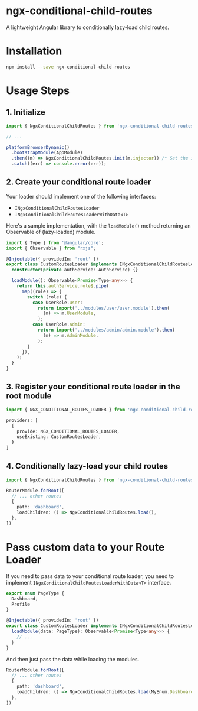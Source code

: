 # ngx-conditional-child-routes

A lightweight Angular library to conditionally lazy-load child routes.

# Installation
```bash
npm install --save ngx-conditional-child-routes
```

# Usage Steps

## 1. Initialize
```typescript
import { NgxConditionalChildRoutes } from 'ngx-conditional-child-routes';

// ...

platformBrowserDynamic()
  .bootstrapModule(AppModule)
  .then((m) => NgxConditionalChildRoutes.init(m.injector)) /* Set the injector */
  .catch((err) => console.error(err));
```

## 2. Create your conditional route loader
Your loader should implement one of the following interfaces:
- `INgxConditionalChildRoutesLoader`
- `INgxConditionalChildRoutesLoaderWithData<T>`

Here's a sample implementation, with the `loadModule()` method returning an Observable of (lazy-loaded) module.
```typescript
import { Type } from '@angular/core';
import { Observable } from "rxjs";

@Injectable({ providedIn: 'root' })
export class CustomRoutesLoader implements INgxConditionalChildRoutesLoader {
  constructor(private authService: AuthService) {}

  loadModule(): Observable<Promise<Type<any>>> {
    return this.authService.role$.pipe(
      map((role) => {
        switch (role) {
          case UserRole.user:
            return import('../modules/user/user.module').then(
              (m) => m.UserModule,
            );
          case UserRole.admin:
            return import('../modules/admin/admin.module').then(
              (m) => m.AdminModule,
            );
        }
      }),
    );
  }
}
```

## 3. Register your conditional route loader in the root module
```typescript
import { NGX_CONDITIONAL_ROUTES_LOADER } from 'ngx-conditional-child-routes';

providers: [
  {
    provide: NGX_CONDITIONAL_ROUTES_LOADER,
    useExisting: CustomRoutesLoader,
  }
]
```

## 4. Conditionally lazy-load your child routes
```typescript
import { NgxConditionalChildRoutes } from 'ngx-conditional-child-routes';

RouterModule.forRoot([
  // ... other routes
  {
    path: 'dashboard',
    loadChildren: () => NgxConditionalChildRoutes.load(),
  },
])
```

# Pass custom data to your Route Loader
If you need to pass data to your conditional route loader,
you need to implement `INgxConditionalChildRoutesLoaderWithData<T>` interface.

```typescript
export enum PageType {
  Dashboard,
  Profile
}

@Injectable({ providedIn: 'root' })
export class CustomRoutesLoader implements INgxConditionalChildRoutesLoader<PageType> {
  loadModule(data: PageType): Observable<Promise<Type<any>>> {
    // ...
  }
}
```

And then just pass the data while loading the modules.

```typescript
RouterModule.forRoot([
  // ... other routes
  {
    path: 'dashboard',
    loadChildren: () => NgxConditionalChildRoutes.load(MyEnum.Dashboard),
  },
])
```

